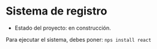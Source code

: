 <h1>Sistema de registro</h1>

- Estado del proyecto: en construcción.

Para ejecutar el sistema, debes poner:
```nps install react```

